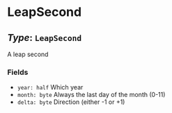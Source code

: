 # LeapSecond

## *Type*: `LeapSecond`

A leap second

### Fields

 - `year: half` Which year
 - `month: byte` Always the last day of the month (0-11)
 - `delta: byte` Direction (either -1 or +1)
